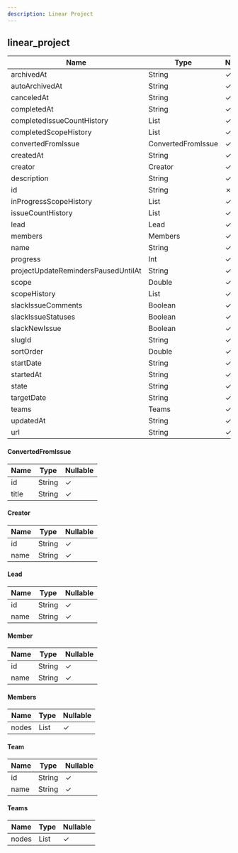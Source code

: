 ```yaml
---
description: Linear Project
---
```

linear_project
--------------

| **Name**                            | **Type**           | **Nullable** |
| ----------------------------------- | ------------------ | ------------ |
| archivedAt                          | String             | &check;      |
| autoArchivedAt                      | String             | &check;      |
| canceledAt                          | String             | &check;      |
| completedAt                         | String             | &check;      |
| completedIssueCountHistory          | List<Double>       | &check;      |
| completedScopeHistory               | List<Double>       | &check;      |
| convertedFromIssue                  | ConvertedFromIssue | &check;      |
| createdAt                           | String             | &check;      |
| creator                             | Creator            | &check;      |
| description                         | String             | &check;      |
| id                                  | String             | &cross;      |
| inProgressScopeHistory              | List<Double>       | &check;      |
| issueCountHistory                   | List<Double>       | &check;      |
| lead                                | Lead               | &check;      |
| members                             | Members            | &check;      |
| name                                | String             | &check;      |
| progress                            | Int                | &check;      |
| projectUpdateRemindersPausedUntilAt | String             | &check;      |
| scope                               | Double             | &check;      |
| scopeHistory                        | List<Double>       | &check;      |
| slackIssueComments                  | Boolean            | &check;      |
| slackIssueStatuses                  | Boolean            | &check;      |
| slackNewIssue                       | Boolean            | &check;      |
| slugId                              | String             | &check;      |
| sortOrder                           | Double             | &check;      |
| startDate                           | String             | &check;      |
| startedAt                           | String             | &check;      |
| state                               | String             | &check;      |
| targetDate                          | String             | &check;      |
| teams                               | Teams              | &check;      |
| updatedAt                           | String             | &check;      |
| url                                 | String             | &check;      |

#### ConvertedFromIssue
| **Name** | **Type** | **Nullable** |
| -------- | -------- | ------------ |
| id       | String   | &check;      |
| title    | String   | &check;      |

#### Creator
| **Name** | **Type** | **Nullable** |
| -------- | -------- | ------------ |
| id       | String   | &check;      |
| name     | String   | &check;      |

#### Lead
| **Name** | **Type** | **Nullable** |
| -------- | -------- | ------------ |
| id       | String   | &check;      |
| name     | String   | &check;      |

#### Member
| **Name** | **Type** | **Nullable** |
| -------- | -------- | ------------ |
| id       | String   | &check;      |
| name     | String   | &check;      |

#### Members
| **Name** | **Type**     | **Nullable** |
| -------- | ------------ | ------------ |
| nodes    | List<Member> | &check;      |

#### Team
| **Name** | **Type** | **Nullable** |
| -------- | -------- | ------------ |
| id       | String   | &check;      |
| name     | String   | &check;      |

#### Teams
| **Name** | **Type**   | **Nullable** |
| -------- | ---------- | ------------ |
| nodes    | List<Team> | &check;      |
